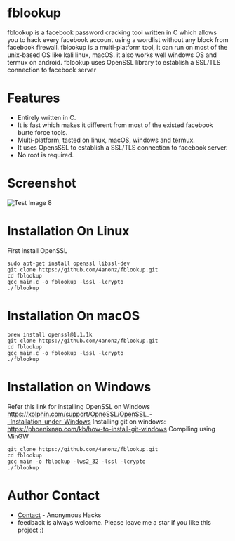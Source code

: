 # fblookup
fblookup is a facebook password cracking tool written in C which allows you to hack every facebook account using a wordlist without any block from facebook firewall.
fblookup is a multi-platform tool, it can run on most of the unix-based OS like kali linux, macOS. it also works well windows OS and termux on android.
fblookup uses OpenSSL library to establish a SSL/TLS connection to facebook server
# Features
* Entirely written in C.
* It is fast which makes it different from most of the existed facebook burte force tools.
* Multi-platform, tasted on linux, macOS, windows and termux.
* It uses OpensSSL to establish a SSL/TLS connection to facebook server.
* No root is required.
# Screenshot
![Test Image 8](https://github.com/4anonz/fblookup/fblookup.png)
# Installation On Linux
First install OpenSSL
```
sudo apt-get install openssl libssl-dev
git clone https://github.com/4anonz/fblookup.git
cd fblookup
gcc main.c -o fblookup -lssl -lcrypto
./fblookup
```
# Installation On macOS
```
brew install openssl@1.1.1k
git clone https://github.com/4anonz/fblookup.git
cd fblookup
gcc main.c -o fblookup -lssl -lcrypto
./fblookup
```
# Installation on Windows
Refer this link for installing OpenSSL on Windows
https://xolphin.com/support/OpneSSL/OpenSSL_-_Installation_under_Windows
Installing git on windows: https://phoenixnap.com/kb/how-to-install-git-windows
Compiling using MinGW
```
git clone https://github.com/4anonz/fblookup.git
cd fblookup
gcc main -o fblookup -lws2_32 -lssl -lcrypto
./fblookup
```
# Author Contact
* [Contact](https://www.facebook.com/digitl.guru.1) - Anonymous Hacks
* feedback is always welcome.
Please leave me a star if you like this project :)

